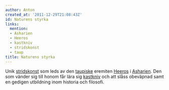 ```yaml
---
author: Anton
created_at: '2011-12-29T21:08:43Z'
id: Naturens styrka
links:
  mention:
  - Asharien
  - Heeros
  - kastkniv
  - stridskonst
  - taup
title: Naturens styrka
---
```


Unik [stridskonst] som leds av den [taupiske] eremiten [Heeros] i [Asharien]. Den som vänder sig
till honom får lära sig [kastkniv] och att slåss obeväpnad samt en gedigen utbildning inom historia
och filosofi.

  [stridskonst]: stridskonst
  [taupiske]: taup
  [Heeros]: Heeros
  [Asharien]: Asharien
  [kastkniv]: kastkniv
